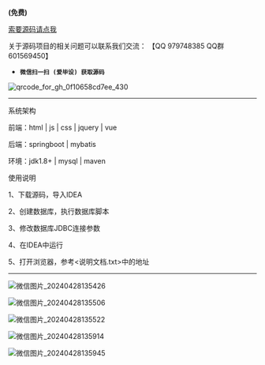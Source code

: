 

**(免费)**

[索要源码请点我](http://mp.weixin.qq.com/mp/appmsgalbum?__biz=MzkwMDY3MTY0Nw==&action=getalbum&album_id=3423120253595582465&scene=173&subscene=&sessionid=svr_dbd799d91a1&enterid=1713666527&from_msgid=&from_itemidx=&count=3&nolastread=1#wechat_redirect)

关于源码项目的相关问题可以联系我们交流： 【QQ 979748385 QQ群 601569450】 

- **`微信扫一扫 (爱毕设) 获取源码`**

![qrcode_for_gh_0f10658cd7ee_430](https://github.com/hjsdjko/onlyzaixianshangcheng/assets/120558513/edfc28fc-d9df-4e81-ac62-d02aa360e379)

***************************************************************
系统架构

前端：html | js | css | jquery | vue

后端：springboot | mybatis

环境：jdk1.8+ | mysql | maven

使用说明

1、下载源码，导入IDEA

2、创建数据库，执行数据库脚本

3、修改数据库JDBC连接参数

4、在IDEA中运行

5、打开浏览器，参考<说明文档.txt>中的地址

***************************************************************
![微信图片_20240428135426](https://github.com/hjsdjko/springboot34t91/assets/120558513/23e1ed19-525c-4e87-8a44-fbfd7a9645da)

![微信图片_20240428135506](https://github.com/hjsdjko/springboot34t91/assets/120558513/308854cd-af1c-457c-acfc-c2f28b2e0c3e)

![微信图片_20240428135522](https://github.com/hjsdjko/springboot34t91/assets/120558513/5a0d39c0-ae62-4710-a86a-b57bc8dbff70)

![微信图片_20240428135914](https://github.com/hjsdjko/springboot34t91/assets/120558513/dba002d1-1ace-4f8b-afd8-537ffd28cfd9)

![微信图片_20240428135945](https://github.com/hjsdjko/springboot34t91/assets/120558513/b229fe87-bfb9-43b0-9778-654caef2c891)

